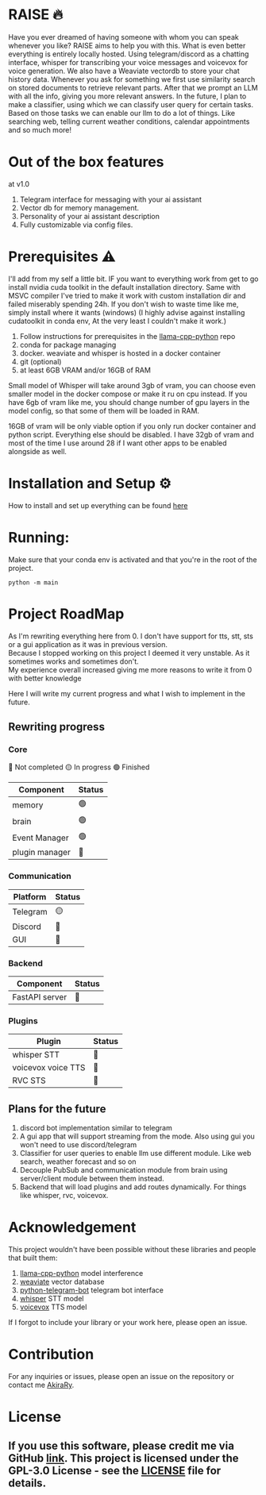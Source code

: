 
# RAISE 🔥

Have you ever dreamed of having someone with whom you can speak whenever you like?
RAISE aims to help you with this. What is even better everything is entirely locally hosted.
Using telegram/discord as a chatting interface, whisper for transcribing your voice messages and voicevox for voice generation. 
We also have a Weaviate vectordb to store your chat history data. 
Whenever you ask for something we first use similarity search on stored documents to retrieve relevant parts.
After that we prompt an LLM with all the info, giving you more relevant answers.
In the future, I plan to make a classifier, using which we can classify user query for certain tasks. Based on those tasks we can enable our llm to do a lot of things. Like searching web, telling current weather conditions, calendar appointments and so much more!

# Out of the box features
at v1.0
1. Telegram interface for messaging with your ai assistant
2. Vector db for memory management.
3. Personality of your ai assistant description
4. Fully customizable via config files.


# Prerequisites ⚠️
I'll add from my self a little bit. 
IF you want to everything work from get to go install nvidia cuda toolkit in the default installation directory. Same with MSVC compiler
I've tried to make it work with custom installation dir and failed miserably spending 24h. If you don't wish to waste time like me, simply install where it wants (windows)
(I highly advise against installing cudatoolkit in conda env, At the very least I couldn't make it work.)

1. Follow instructions for prerequisites in the [llama-cpp-python](<https://github.com/abetlen/llama-cpp-python?tab=readme-ov-file>) repo
2. conda for package managing
3. docker.  weaviate and whisper is hosted in a docker container
4. git (optional)
5. at least 6GB VRAM and/or 16GB of RAM

Small model of Whisper will take around 3gb of vram, you can choose even smaller model in the docker compose or make it ru on cpu instead.
If you have 6gb of vram like me, you should change number of gpu layers in the model config, so that some of them will be loaded in RAM.

16GB of vram will be only viable option if you only run docker container and python script. Everything else should be disabled.
I have 32gb of vram and most of the time I use around 28 if I want other apps to be enabled alongside as well.

# Installation and Setup ⚙️

How to install and set up everything can be found [here](docs/installation.md)

# Running:
Make sure that your conda env is activated and that you're in the root of the project.

```commandline
python -m main
```

# Project RoadMap
As I'm rewriting everything here from 0. I don't have support for tts, stt, sts or a gui application as it was in previous version.\
Because I stopped working on this project I deemed it very unstable. As it sometimes works and sometimes don't.  
My experience overall increased giving me more reasons to write it from 0 with better knowledge

Here I will write my current progress and what I wish to implement in the future.


## Rewriting progress

### Core
🔴 Not completed 🟡 In progress 🟢 Finished

| Component      | Status |
|----------------|--------|
| memory         | 🟢     |
| brain          | 🟢     |
| Event Manager  | 🟢     |
| plugin manager | 🔴     |

### Communication
| Platform       | Status |
|----------------|--------|
| Telegram       | 🟡     |
| Discord        | 🔴     |
| GUI            | 🔴     |

### Backend
| Component      | Status |
|----------------|--------|
| FastAPI server | 🔴     |

### Plugins
| Plugin             | Status |
|--------------------|--------|
| whisper STT        | 🔴     |
| voicevox voice TTS | 🔴     |
| RVC STS            | 🔴     |

## Plans for the future

1. discord bot implementation similar to telegram
2. A gui app that will support streaming from the mode. Also using gui you won't need to use discord/telegram
3. Classifier for user queries to enable llm use different module. Like web search, weather forecast and so on
4. Decouple PubSub and communication module from brain using server/client module between them instead.
5. Backend that will load plugins and add routes dynamically. For things like whisper, rvc, voicevox.

# Acknowledgement

This project wouldn't have been possible without these libraries and people that built them:

1. [llama-cpp-python](<https://github.com/abetlen/llama-cpp-python>) model interference
2. [weaviate](<https://github.com/weaviate/weaviate>) vector database
3. [python-telegram-bot](<https://github.com/python-telegram-bot/python-telegram-bot>) telegram bot interface
4. [whisper](<https://github.com/openai/whisper>) STT model 
5. [voicevox](<https://github.com/VOICEVOX>) TTS model

If I forgot to include your library or your work here, please open an issue.

# Contribution

For any inquiries or issues, please open an issue on the repository or contact me [AkiraRy](https://github.com/AkiraRy).

# License
If you use this software, please credit me via GitHub [link](<https://github.com/AkiraRy)>).
This project is licensed under the GPL-3.0 License - see the [LICENSE](LICENSE) file for details.
---